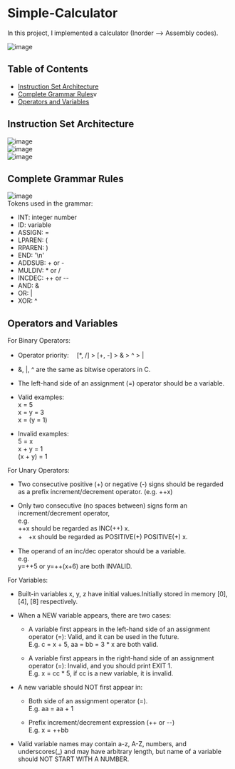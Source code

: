 # Simple-Calculator
In this project, I implemented a calculator (Inorder --> Assembly codes).   
  
  
![image](https://user-images.githubusercontent.com/86723888/154808696-8d832452-c058-478b-b5cc-455271b7301c.png)

## Table of Contents
* [Instruction Set Architecture](#Instruction-Set-Architecture)
* [Complete Grammar Rules](#Complete-Grammar-Rules)v
* [Operators and Variables](#Operators-and-Variables)

## Instruction Set Architecture
![image](https://user-images.githubusercontent.com/86723888/154809236-c54a9738-5103-45c8-9b00-96467b925b50.png)  
![image](https://user-images.githubusercontent.com/86723888/154809243-94a3145b-6379-4ac2-b0e1-4f10993b33d6.png)  
![image](https://user-images.githubusercontent.com/86723888/154809225-9dd4f54c-1456-4c4b-bf42-d887927f9eaf.png)  

  

## Complete Grammar Rules

    
![image](https://user-images.githubusercontent.com/86723888/154809349-ab823610-0e89-4b33-ab91-3ab8c3b4246b.png)   
Tokens used in the grammar:  
- INT: integer number 
- ID: variable
- ASSIGN: =
- LPAREN: (
- RPAREN: )
- END: '\n'
- ADDSUB: + or -
- MULDIV: * or /
- INCDEC: ++ or --
- AND: &
- OR: |
- XOR: ^  

## Operators and Variables
For Binary Operators:  
- Operator priority: 　[*, /] > [+, -] > & > ^ > |  
- &, |, ^ are the same as bitwise operators in C.
- The left-hand side of an assignment (=) operator should be a variable.
- Valid examples:  
  x = 5  
  x = y = 3  
  x = (y = 1)    
    
- Invalid examples:  
  5 = x  
  x + y = 1  
  (x + y) = 1  
  
For Unary Operators:
- Two consecutive positive (+) or negative (-) signs should be regarded as a prefix increment/decrement operator. (e.g. ++x)  
- Only two consecutive (no spaces between) signs form an increment/decrement operator,   
  e.g.    
  ++x should be regarded as INC(++) x.  
  +　+x should be regarded as POSITIVE(+) POSITIVE(+) x.  

- The operand of an inc/dec operator should be a variable.  
  e.g.   
  y=++5 or y=++(x+6) are both INVALID.   

For Variables:  
- Built-in variables x, y, z have initial values.Initially stored in memory [0], [4], [8] respectively.
- When a NEW variable appears, there are two cases:  
  + A variable first appears in the left-hand side of an assignment operator (=): Valid, and it can be used in the future.    
      E.g. c = x + 5, aa = bb = 3 * x are both valid.  
        
        
  + A variable first appears in the right-hand side of an assignment operator (=): Invalid, and you should print EXIT 1.    
      E.g. x = cc * 5, if cc is a new variable, it is invalid.  
        

- A new variable should NOT first appear in:       
  + Both side of an assignment operator (=).    
    E.g. aa = aa + 1  
      
      
  + Prefix increment/decrement expression (++ or --)  
    E.g. x = ++bb    
      
      
- Valid variable names may contain a-z, A-Z, numbers, and underscores(_) and may have arbitrary length, but name of a variable should NOT START WITH A NUMBER.












